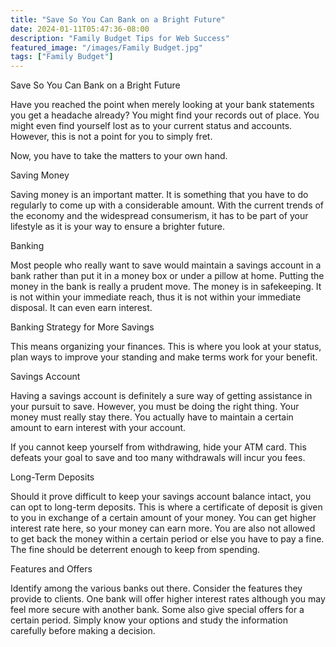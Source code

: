 ```yaml
---
title: "Save So You Can Bank on a Bright Future"
date: 2024-01-11T05:47:36-08:00
description: "Family Budget Tips for Web Success"
featured_image: "/images/Family Budget.jpg"
tags: ["Family Budget"]
---
```


Save So You Can Bank on a Bright Future


Have you reached the point when merely looking at your bank statements you get a headache already? You might find your records out of place. You might even find yourself lost as to your current status and accounts. However, this is not a point for you to simply fret. 

Now, you have to take the matters to your own hand. 

Saving Money

Saving money is an important matter. It is something that you have to do regularly to come up with a considerable amount. With the current trends of the economy and the widespread consumerism, it has to be part of your lifestyle as it is your way to ensure a brighter future.

Banking 

Most people who really want to save would maintain a savings account in a bank rather than put it in a money box or under a pillow at home. Putting the money in the bank is really a prudent move. The money is in safekeeping. It is not within your immediate reach, thus it is not within your immediate disposal. It can even earn interest.

Banking Strategy for More Savings

This means organizing your finances. This is where you look at your status, plan ways to improve your standing and make terms work for your benefit. 

Savings Account

Having a savings account is definitely a sure way of getting assistance in your pursuit to save. However, you must be doing the right thing. Your money must really stay there. You actually have to maintain a certain amount to earn interest with your account. 

If you cannot keep yourself from withdrawing, hide your ATM card. This defeats your goal to save and too many withdrawals will incur you fees. 

Long-Term Deposits

Should it prove difficult to keep your savings account balance intact, you can opt to long-term deposits. This is where a certificate of deposit is given to you in exchange of a certain amount of your money. You can get higher interest rate here, so your money can earn more. You are also not allowed to get back the money within a certain period or else you have to pay a fine. The fine should be deterrent enough to keep from spending. 

Features and Offers

Identify among the various banks out there. Consider the features they provide to clients. One bank will offer higher interest rates although you may feel more secure with another bank. Some also give special offers for a certain period. Simply know your options and study the information carefully before making a decision.
